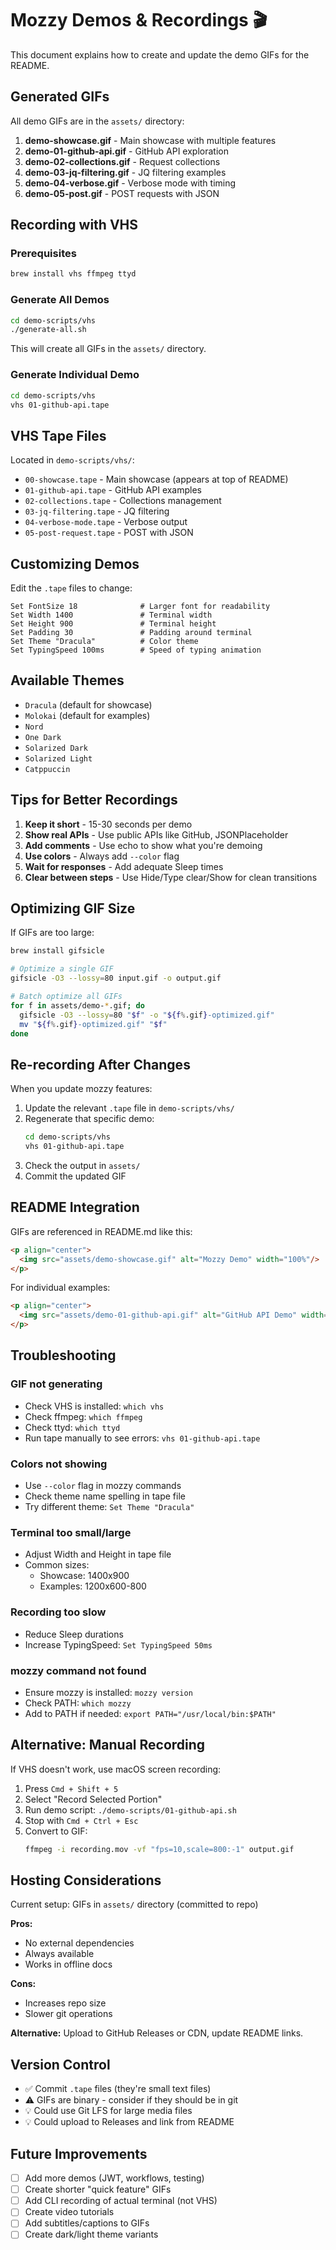 # Mozzy Demos & Recordings 🎬

This document explains how to create and update the demo GIFs for the README.

## Generated GIFs

All demo GIFs are in the `assets/` directory:

1. **demo-showcase.gif** - Main showcase with multiple features
2. **demo-01-github-api.gif** - GitHub API exploration
3. **demo-02-collections.gif** - Request collections
4. **demo-03-jq-filtering.gif** - JQ filtering examples
5. **demo-04-verbose.gif** - Verbose mode with timing
6. **demo-05-post.gif** - POST requests with JSON

## Recording with VHS

### Prerequisites

```bash
brew install vhs ffmpeg ttyd
```

### Generate All Demos

```bash
cd demo-scripts/vhs
./generate-all.sh
```

This will create all GIFs in the `assets/` directory.

### Generate Individual Demo

```bash
cd demo-scripts/vhs
vhs 01-github-api.tape
```

## VHS Tape Files

Located in `demo-scripts/vhs/`:

- `00-showcase.tape` - Main showcase (appears at top of README)
- `01-github-api.tape` - GitHub API examples
- `02-collections.tape` - Collections management
- `03-jq-filtering.tape` - JQ filtering
- `04-verbose-mode.tape` - Verbose output
- `05-post-request.tape` - POST with JSON

## Customizing Demos

Edit the `.tape` files to change:

```tape
Set FontSize 18              # Larger font for readability
Set Width 1400               # Terminal width
Set Height 900               # Terminal height
Set Padding 30               # Padding around terminal
Set Theme "Dracula"          # Color theme
Set TypingSpeed 100ms        # Speed of typing animation
```

## Available Themes

- `Dracula` (default for showcase)
- `Molokai` (default for examples)
- `Nord`
- `One Dark`
- `Solarized Dark`
- `Solarized Light`
- `Catppuccin`

## Tips for Better Recordings

1. **Keep it short** - 15-30 seconds per demo
2. **Show real APIs** - Use public APIs like GitHub, JSONPlaceholder
3. **Add comments** - Use echo to show what you're demoing
4. **Use colors** - Always add `--color` flag
5. **Wait for responses** - Add adequate Sleep times
6. **Clear between steps** - Use Hide/Type clear/Show for clean transitions

## Optimizing GIF Size

If GIFs are too large:

```bash
brew install gifsicle

# Optimize a single GIF
gifsicle -O3 --lossy=80 input.gif -o output.gif

# Batch optimize all GIFs
for f in assets/demo-*.gif; do
  gifsicle -O3 --lossy=80 "$f" -o "${f%.gif}-optimized.gif"
  mv "${f%.gif}-optimized.gif" "$f"
done
```

## Re-recording After Changes

When you update mozzy features:

1. Update the relevant `.tape` file in `demo-scripts/vhs/`
2. Regenerate that specific demo:
   ```bash
   cd demo-scripts/vhs
   vhs 01-github-api.tape
   ```
3. Check the output in `assets/`
4. Commit the updated GIF

## README Integration

GIFs are referenced in README.md like this:

```markdown
<p align="center">
  <img src="assets/demo-showcase.gif" alt="Mozzy Demo" width="100%"/>
</p>
```

For individual examples:

```markdown
<p align="center">
  <img src="assets/demo-01-github-api.gif" alt="GitHub API Demo" width="90%"/>
</p>
```

## Troubleshooting

### GIF not generating
- Check VHS is installed: `which vhs`
- Check ffmpeg: `which ffmpeg`
- Check ttyd: `which ttyd`
- Run tape manually to see errors: `vhs 01-github-api.tape`

### Colors not showing
- Use `--color` flag in mozzy commands
- Check theme name spelling in tape file
- Try different theme: `Set Theme "Dracula"`

### Terminal too small/large
- Adjust Width and Height in tape file
- Common sizes:
  - Showcase: 1400x900
  - Examples: 1200x600-800

### Recording too slow
- Reduce Sleep durations
- Increase TypingSpeed: `Set TypingSpeed 50ms`

### mozzy command not found
- Ensure mozzy is installed: `mozzy version`
- Check PATH: `which mozzy`
- Add to PATH if needed: `export PATH="/usr/local/bin:$PATH"`

## Alternative: Manual Recording

If VHS doesn't work, use macOS screen recording:

1. Press `Cmd + Shift + 5`
2. Select "Record Selected Portion"
3. Run demo script: `./demo-scripts/01-github-api.sh`
4. Stop with `Cmd + Ctrl + Esc`
5. Convert to GIF:
   ```bash
   ffmpeg -i recording.mov -vf "fps=10,scale=800:-1" output.gif
   ```

## Hosting Considerations

Current setup: GIFs in `assets/` directory (committed to repo)

**Pros:**
- No external dependencies
- Always available
- Works in offline docs

**Cons:**
- Increases repo size
- Slower git operations

**Alternative:** Upload to GitHub Releases or CDN, update README links.

## Version Control

- ✅ Commit `.tape` files (they're small text files)
- ⚠️ GIFs are binary - consider if they should be in git
- 💡 Could use Git LFS for large media files
- 💡 Could upload to Releases and link from README

## Future Improvements

- [ ] Add more demos (JWT, workflows, testing)
- [ ] Create shorter "quick feature" GIFs
- [ ] Add CLI recording of actual terminal (not VHS)
- [ ] Create video tutorials
- [ ] Add subtitles/captions to GIFs
- [ ] Create dark/light theme variants
